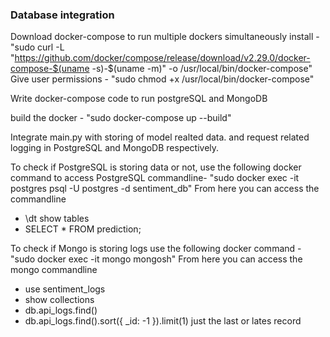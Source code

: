 ### Database integration

Download docker-compose to run multiple dockers simultaneously
install - "sudo curl -L "https://github.com/docker/compose/release/download/v2.29.0/docker-compose-$(uname -s)-$(uname -m)" -o /usr/local/bin/docker-compose"
Give user permissions - "sudo chmod +x /usr/local/bin/docker-compose"

Write docker-compose code to run postgreSQL and MongoDB

build the docker - "sudo docker-compose up --build"

Integrate main.py with storing of model realted data. and request related logging in PostgreSQL and MongoDB respectively.

To check if PostgreSQL is storing data or not, use the following docker command to access PostgreSQL commandline- 
"sudo docker exec -it postgres psql -U postgres -d sentiment_db"
From here you can access the commandline
- \dt  show tables
- SELECT * FROM prediction;


To check if Mongo is storing logs use the following docker command - "sudo docker exec -it mongo mongosh"
From here you can access the mongo commandline

- use sentiment_logs
- show collections
- db.api_logs.find()
- db.api_logs.find().sort({ _id: -1 }).limit(1) just the last or lates record